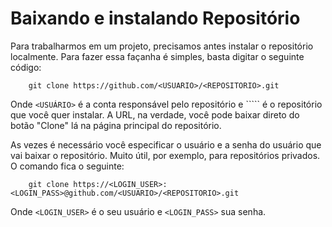 # Baixando e instalando Repositório

Para trabalharmos em um projeto, precisamos antes instalar o repositório localmente. Para fazer essa façanha é simples, basta digitar o seguinte código:


        git clone https://github.com/<USUARIO>/<REPOSITORIO>.git


Onde ```<USUÁRIO>``` é a conta responsável pelo repositório e ``<REPOSITORIO>``` é o repositório que você quer instalar.
A URL, na verdade, você pode baixar direto do botão "Clone" lá na página principal do repositório.

As vezes é necessário você especificar o usuário e a senha do usuário que vai baixar o repositório.
Muito útil, por exemplo, para repositórios privados. O comando fica o seguinte:


        git clone https://<LOGIN_USER>:<LOGIN_PASS>@github.com/<USUARIO>/<REPOSITORIO>.git


Onde ```<LOGIN_USER>``` é o seu usuário e ```<LOGIN_PASS>``` sua senha.